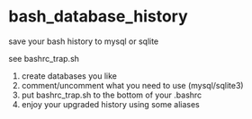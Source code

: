 # bash_database_history
save your bash history to mysql or sqlite

see bashrc_trap.sh

1) create databases you like
2) comment/uncomment what you need to use (mysql/sqlite3)
3) put bashrc_trap.sh to the bottom of your .bashrc
4) enjoy your upgraded history using some aliases

